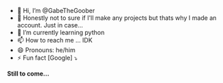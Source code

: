 - 👋 Hi, I’m @GabeTheGoober
- 👀 Honestly not to sure if I'll make any projects but thats why I made an account. Just in case...
- 🌱 I’m currently learning python
- 📫 How to reach me ... IDK
- 😄 Pronouns: he/him
- ⚡ Fun fact [Google] ⤵️
  
**Still to come...**
  


<!---
GabeTheGoober/GabeTheGoober is a ✨ special ✨ repository because its `README.md` (this file) appears on your GitHub profile.
You can click the Preview link to take a look at your changes.
--->
